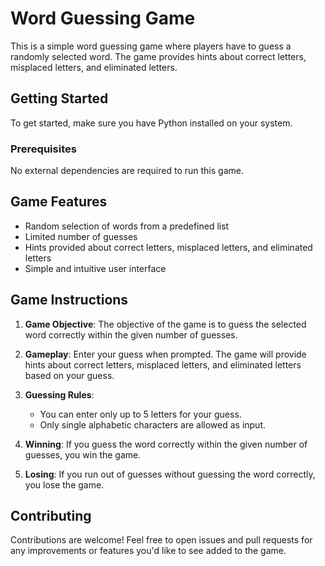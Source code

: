 # Word Guessing Game

This is a simple word guessing game where players have to guess a randomly selected word. The game provides hints about correct letters, misplaced letters, and eliminated letters.

## Getting Started

To get started, make sure you have Python installed on your system.

### Prerequisites

No external dependencies are required to run this game.

## Game Features

- Random selection of words from a predefined list
- Limited number of guesses
- Hints provided about correct letters, misplaced letters, and eliminated letters
- Simple and intuitive user interface

## Game Instructions

1. **Game Objective**: The objective of the game is to guess the selected word correctly within the given number of guesses.

2. **Gameplay**: Enter your guess when prompted. The game will provide hints about correct letters, misplaced letters, and eliminated letters based on your guess.

3. **Guessing Rules**: 
   - You can enter only up to 5 letters for your guess.
   - Only single alphabetic characters are allowed as input.

4. **Winning**: If you guess the word correctly within the given number of guesses, you win the game.

5. **Losing**: If you run out of guesses without guessing the word correctly, you lose the game.

## Contributing

Contributions are welcome! Feel free to open issues and pull requests for any improvements or features you'd like to see added to the game.
